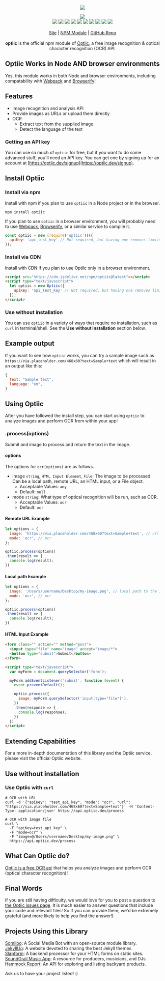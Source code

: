 <p align="center">
  <a href="https://cdn.itwcreativeworks.com/assets/optiic/images/logo/optiic-brandmark-black-x.svg">
    <img src="https://cdn.itwcreativeworks.com/assets/optiic/images/logo/optiic-brandmark-black-x.svg">
  </a>
</p>

<p align="center">
  <img src="https://img.shields.io/github/package-json/v/optiic/optiic.svg">
  <br>
  <img src="https://img.shields.io/david/optiic/optiic.svg">
  <img src="https://img.shields.io/david/dev/optiic/optiic.svg">
  <img src="https://img.shields.io/bundlephobia/min/optiic.svg">
  <img src="https://img.shields.io/codeclimate/maintainability-percentage/optiic/optiic.svg">
  <img src="https://img.shields.io/npm/dm/optiic.svg">
  <img src="https://img.shields.io/node/v/optiic.svg">
  <img src="https://img.shields.io/website/https/optiic.dev.svg">
  <img src="https://img.shields.io/github/license/optiic/optiic.svg">
  <img src="https://img.shields.io/github/contributors/optiic/optiic.svg">
  <img src="https://img.shields.io/github/last-commit/optiic/optiic.svg">
  <br>
  <br>
  <a href="https://optiic.dev">Site</a> | <a href="https://www.npmjs.com/package/optiic">NPM Module</a> | <a href="https://github.com/optiic/optiic">GitHub Repo</a>
  <br>
  <br>
  <strong>optiic</strong> is the official npm module of <a href="https://optiic.dev">Optiic</a>, a free image recognition & optical character recognition (OCR) API.
</p>

## Optiic Works in Node AND browser environments
Yes, this module works in both Node and browser environments, including compatability with [Webpack](https://www.npmjs.com/package/webpack) and [Browserify](https://www.npmjs.com/package/browserify)!

## Features
* Image recognition and analysis API
* Provide images as URLs or upload them directly
* OCR
  * Extract text from the supplied image
  * Detect the language of the text

### Getting an API key
You can use so much of `optiic` for free, but if you want to do some advanced stuff, you'll need an API key. You can get one by signing up for an account at [https://optiic.dev/signup](https://optiic.dev/signup).

## Install Optiic
### Install via npm
Install with npm if you plan to use `optiic` in a Node project or in the browser.
```shell
npm install optiic
```
If you plan to use `optiic` in a browser environment, you will probably need to use [Webpack](https://www.npmjs.com/package/webpack), [Browserify](https://www.npmjs.com/package/browserify), or a similar service to compile it.

```js
const optiic = new (require('optiic'))({
  apiKey: 'api_test_key' // Not required, but having one removes limits (get your key at https://optiic.dev).
});
```

### Install via CDN
Install with CDN if you plan to use Optiic only in a browser environment.
```html
<script src="https://cdn.jsdelivr.net/npm/optiic@latest"></script>
<script type="text/javascript">
  let optiic = new Optiic({
    apiKey: 'api_test_Key' // Not required, but having one removes limits (get your key at https://optiic.dev).
  });
</script>
```

### Use without installation
You can use `optiic` in a variety of ways that require no installation, such as `curl` in terminal/shell. See the **Use without installation** section below.

## Example output
If you want to see how `optiic` works, you can try a sample image such as `https://via.placeholder.com/468x60?text=Sample+text` which will result in an output like this:
```js
{
  text: "Sample text",
  language: "en",
}
```

## Using Optiic
After you have followed the install step, you can start using `optiic` to analyze images and perform OCR from within your app!

### .process(options)
Submit and image to process and return the text in the image.
#### options
The options for `ocr(options)` are as follows.
* image `string`, `HTML Input Element`, `File`: The image to be processed. Can be a local path, remote URL, an HTML input, or a File object.
  * Acceptable Values: `any`
  * Default: `null`
* mode `string`: What type of optical recognition will be run, such as OCR.
  * Acceptable Values: `ocr`
  * Default: `ocr`

#### Remote URL Example
```js
let options = {
  image: 'https://via.placeholder.com/468x60?text=Sample+text', // url of the image
  mode: 'ocr', // ocr
};

optiic.process(options)
.then(result => {
  console.log(result);
})
```

#### Local path Example
```js
let options = {
  image: '/Users/username/Desktop/my-image.png', // local path to the image
  mode: 'ocr', // ocr
};

optiic.process(options)
.then(result => {
  console.log(result);
})
```

#### HTML Input Example
```html
<form class="" action="" method="post">
  <input type="file" name="image" accept="image/*">
  <button type="submit">Submit</button>
</form>

<script type="text/javascript">
  var myForm = document.querySelector('form');

  myForm.addEventListener('submit', function (event) {
    event.preventDefault();

    optiic.process({
      image: myForm.querySelector('input[type="file"]'),
    })
    .then(response => {
      console.log(response);
    })
  })
</script>
```

## Extending Capabilities
For a more in-depth documentation of this library and the Optiic service, please visit the official Optiic website.

## Use without installation
### Use Optiic with `curl`
```shell
# OCR with URL
curl -d '{"apiKey": "test_api_key", "mode": "ocr", "url": "https://via.placeholder.com/468x60?text=Sample+text"}' -H 'Content-Type: application/json' https://api.optiic.dev/process

# OCR with image file
curl \
  -F "apiKey=test_api_key" \
  -F "mode=ocr" \
  -F "image=@/Users/username/Desktop/my-image.png" \
  https://api.optiic.dev/process
```

## What Can Optiic do?
[Optiic is a free OCR api](https://optiic.dev) that helps you analyze images and perform OCR (optical character recognition)!

## Final Words
If you are still having difficulty, we would love for you to post
a question to [the Optiic issues page](https://github.com/optiic/optiic/issues). It is much easier to answer questions that include your code and relevant files! So if you can provide them, we'd be extremely grateful (and more likely to help you find the answer!)

## Projects Using this Library
[Somiibo](https://somiibo.com/): A Social Media Bot with an open-source module library. <br>
[JekyllUp](https://jekyllup.com/): A website devoted to sharing the best Jekyll themes. <br>
[Slapform](https://slapform.com/): A backend processor for your HTML forms on static sites. <br>
[SoundGrail Music App](https://app.soundgrail.com/): A resource for producers, musicians, and DJs. <br>
[Hammock Report](https://hammockreport.com/): An API for exploring and listing backyard products. <br>

Ask us to have your project listed! :)
